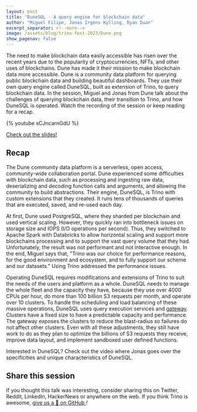```yaml
---
layout: post
title: "DuneSQL - A query engine for blockchain data"
author: "Miguel Filipe, Jonas Irgens Kylling, Ryan Duan"
excerpt_separator: <!--more-->
image: /assets/blog/trino-fest-2023/Dune.png
show_pagenav: false
---
```


The need to make blockchain data easily accessible has risen over the recent
years due to the popularity of cryptocurrencies, NFTs, and other uses of
blockchains. Dune has made it their mission to make blockchain data more
accessible. Dune is a community data platform for querying public blockchain
data and building beautiful dashboards. They use their own query engine called
DuneSQL, built as extension of Trino, to query blockchain data. In the session,
Miguel and Jonas from Dune talk about the challenges of querying blockchain
data, their transition to Trino, and how DuneSQL is operated. Watch the
recording of the session or keep reading for a recap.

<!--more-->

{% youtube sCJncarnGdU %}

<a class="btn btn-pink btn-md" target="_blank" href="/assets/blog/trino-fest-2023/TrinoFest2023Dune.pdf">
  Check out the slides!
</a>

## Recap

The Dune community data platform is a serverless, open access, community-wide
collaboration portal. Dune experienced some difficulties with blockchain data,
such as processing and ingesting raw data, deserializing and decoding function
calls and arguments, and allowing the community to build abstractions. Their
engine, DuneSQL, is Trino with custom extensions that they created. It runs tens
of thousands of queries that are executed, saved, and re-used each day.

At first, Dune used PostgreSQL, where they sharded per blockchain and used
vertical scaling. However, they quickly ran into bottleneck issues on storage
size and IOPS (I/O operations per second). Thus, they switched to Apache Spark
with Databricks to allow horizontal scaling and support more blockchains
processing and to support the vast query volume that they had. Unfortunately,
the result was not performant and not interactive enough. In the end, Miguel
says that, "Trino was our choice for performance reasons, for the good
environment and ecosystem, and to fully support our scheme and our datasets."
Using Trino addressed the performance issues.

Operating DuneSQL requires modifications and extensions of Trino to suit the
needs of the users and platform as a whole. DuneSQL needs to manage the whole
fleet and the capacity they have, because they use over 4000 CPUs per hour, do
more than 100 billion S3 requests per month, and operate over 10 clusters. To
handle the scheduling and load balancing of these massive operations, DuneSQL
uses query execution services and
[gateway](https://github.com/lyft/presto-gateway). Clusters have a fixed size to
have a predictable capacity and performance. The gateway exposes the clusters to
reduce the blast-radius so failures do not affect other clusters. Even with all
these adjustments, they still have work to do as they plan to optimize the
billions of S3 requests they receive, improve data layout, and implement
sandboxed user defined functions.

Interested in DuneSQL? Check out the video where Jonas goes over the
specificities and unique characteristics of DuneSQL.

## Share this session

If you thought this talk was interesting, consider sharing this on Twitter,
Reddit, LinkedIn, HackerNews or anywhere on the web. If you think Trino is awesome,
[give us a 🌟 on GitHub <i class="fab fa-github"/>](https://github.com/trinodb/trino)!